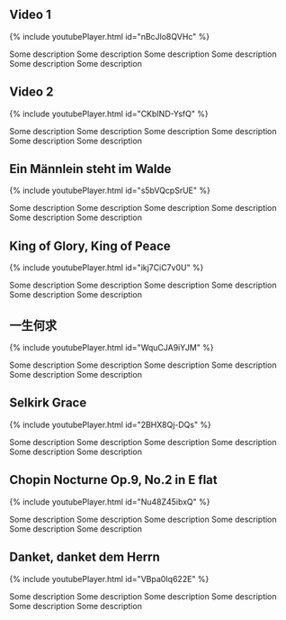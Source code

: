 ## Video 1

{% include youtubePlayer.html id="nBcJlo8QVHc" %}

Some description Some description Some description Some description Some description Some description 

## Video 2

{% include youtubePlayer.html id="CKbIND-YsfQ" %}

Some description Some description Some description Some description Some description Some description 

## Ein Männlein steht im Walde

{% include youtubePlayer.html id="s5bVQcpSrUE" %}

Some description Some description Some description Some description Some description Some description 

## King of Glory, King of Peace

{% include youtubePlayer.html id="ikj7CiC7v0U" %}

Some description Some description Some description Some description Some description Some description 

## 一生何求

{% include youtubePlayer.html id="WquCJA9iYJM" %}

Some description Some description Some description Some description Some description Some description 

## Selkirk Grace

{% include youtubePlayer.html id="2BHX8Qj-DQs" %}

Some description Some description Some description Some description Some description Some description 

## Chopin Nocturne Op.9, No.2 in E flat

{% include youtubePlayer.html id="Nu48Z45ibxQ" %}

Some description Some description Some description Some description Some description Some description 

## Danket, danket dem Herrn

{% include youtubePlayer.html id="VBpa0Iq622E" %}

Some description Some description Some description Some description Some description Some description 
